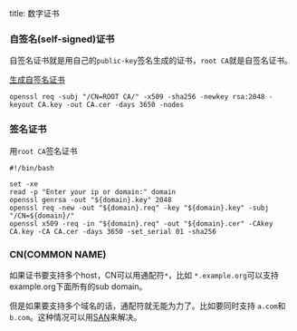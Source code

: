 title: 数字证书

### 自签名(self-signed)证书

自签名证书就是用自己的`public-key`签名生成的证书，`root CA`就是自签名证书。

[生成自签名证书](https://stackoverflow.com/questions/10175812/how-to-create-a-self-signed-certificate-with-openssl)  

```
openssl req -subj "/CN=ROOT CA/" -x509 -sha256 -newkey rsa:2048 -keyout CA.key -out CA.cer -days 3650 -nodes

```

### 签名证书

用`root CA`签名证书

```
#!/bin/bash

set -xe
read -p "Enter your ip or domain:" domain
openssl genrsa -out "${domain}.key" 2048 
openssl req -new -out "${domain}.req" -key "${domain}.key" -subj "/CN=${domain}/"
openssl x509 -req -in "${domain}.req" -out "${domain}.cer" -CAkey CA.key -CA CA.cer -days 3650 -set_serial 01 -sha256
```

### CN(COMMON NAME)

如果证书要支持多个host，CN可以用通配符`*`，比如 `*.example.org`可以支持example.org下面所有的sub domain。

但是如果要支持多个域名的话，通配符就无能为力了。比如要同时支持 `a.com`和`b.com`。这种情况可以用[SAN](https://geekflare.com/san-ssl-certificate/)来解决。

